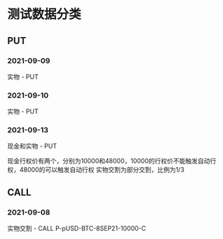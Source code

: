 # 测试数据分类


## PUT

### 2021-09-09
实物 - PUT

### 2021-09-10
实物 - PUT

### 2021-09-13
现金和实物 - PUT

现金行权价有两个，分别为10000和48000，10000的行权价不能触发自动行权，48000的可以触发自动行权
实物交割为部分交割，比例为1/3


## CALL

### 2021-09-08
实物交割 - CALL
P-pUSD-BTC-8SEP21-10000-C